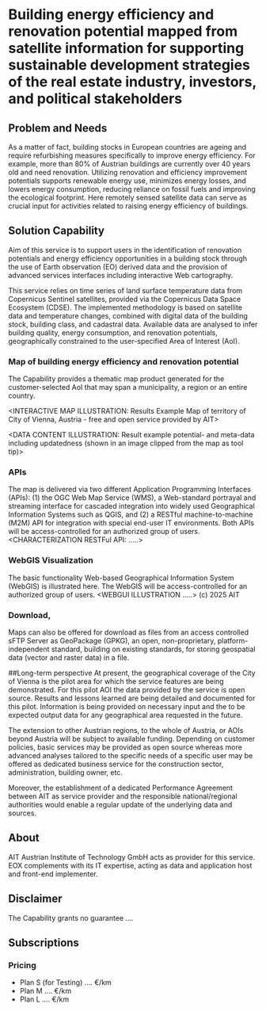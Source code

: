 # Building energy efficiency and renovation potential mapped from satellite information for supporting sustainable development strategies of the real estate industry, investors, and political stakeholders

## Problem and Needs

As a matter of fact, building stocks in European countries are ageing and require refurbishing measures specifically to improve energy efficiency. For example, more than 80% of Austrian buildings are currently over 40 years old and need renovation. Utilizing renovation and efficiency improvement potentials supports renewable energy use, minimizes energy losses, and lowers energy consumption, reducing reliance on fossil fuels and improving the ecological footprint. Here remotely sensed satellite data can serve as crucial input for activities related to raising energy efficiency of buildings.

## Solution Capability

Aim of this service is to support users in the identification of renovation potentials and energy efficiency opportunities in a building stock through the use of Earth observation (EO) derived data and the provision of advanced services interfaces including interactive Web cartography.

This service  relies on time series of land surface temperature data from Copernicus Sentinel satellites, provided via the Copernicus Data Space Ecosystem (CDSE). The implemented methodology is based on satellite data and temperature changes, combined with digital data of the building stock, building class, and cadastral data. Available data are analysed to infer building quality, energy consumption, and renovation potentials, geographically constrained to the user-specified Area of Interest (AoI). 

### Map of building energy efficiency and renovation potential

The Capability provides a thematic map product generated for the customer-selected AoI that may span a municipality, a region or an entire country.

<INTERACTIVE MAP ILLUSTRATION: Results Example Map of territory of City of Vienna, Austria - free and open service provided by AIT> 

<DATA CONTENT ILLUSTRATION: Result example potential- and meta-data including updatedness (shown in an image clipped from the map as tool tip)> 

### APIs
The map is delivered via two different Application Programming Interfaces (APIs): (1) the OGC Web Map Service (WMS), a Web-standard portrayal and streaming interface for cascaded integration into widely used Geographical Information Systems such as QGIS, and (2) a RESTful machine-to-machine (M2M) API for integration with special end-user IT environments. Both APIs will be access-controlled for an authorized group of users.
<CHARACTERIZATION RESTFul API: .....>

### WebGIS Visualization
The basic functionality Web-based Geographical Information System (WebGIS) is illustrated here. The WebGIS will be access-controlled for an authorized group of users.
<WEBGUI ILLUSTRATION  .....>
(c) 2025 AIT

### Download,
Maps can also be offered for download as files from an access controlled sFTP Server as GeoPackage (GPKG), an open, non-proprietary, platform-independent standard, building on existing standards, for storing geospatial data (vector and raster data) in a file.

##Long-term perspective
At present, the geographical coverage of the City of Vienna is the pilot area for which the service features are being demonstrated. For this pilot AOI the data provided by the service is open source. Results and lessons learned are being detailed and documented for this pilot. Information is being provided on necessary input and the to be expected output data for any geographical area requested in the future.

The extension to other Austrian regions, to the whole of Austria, or AOIs beyond Austria will be subject to available funding. Depending on customer policies, basic services may be provided as open source whereas more advanced analyses tailored to the specific needs of a specific user may be offered as dedicated business service for the construction sector, administration, building owner, etc.

Moreover, the establishment of a dedicated Performance Agreement between AIT as service provider and the responsible national/regional authorities would enable a regular update of the underlying data and sources.

## About

AIT Austrian Institute of Technology GmbH acts as provider for this service.
EOX complements with its IT expertise, acting as data and application host and front-end implementer.


## Disclaimer
The Capability grants no guarantee ....

## Subscriptions
### Pricing
* Plan S (for Testing) .... €/km
* Plan M .... €/km
* Plan L .... €/km
